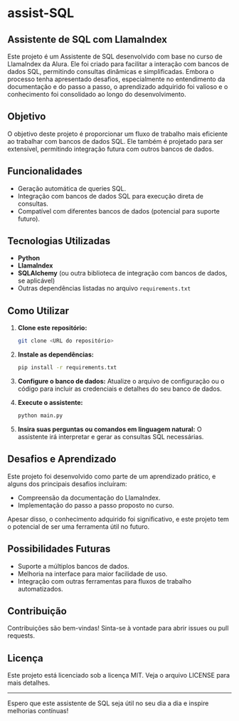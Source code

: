 # assist-SQL

## Assistente de SQL com LlamaIndex

Este projeto é um Assistente de SQL desenvolvido com base no curso de LlamaIndex da Alura. Ele foi criado para facilitar a interação com bancos de dados SQL, permitindo consultas dinâmicas e simplificadas. Embora o processo tenha apresentado desafios, especialmente no entendimento da documentação e do passo a passo, o aprendizado adquirido foi valioso e o conhecimento foi consolidado ao longo do desenvolvimento.

## Objetivo

O objetivo deste projeto é proporcionar um fluxo de trabalho mais eficiente ao trabalhar com bancos de dados SQL. Ele também é projetado para ser extensível, permitindo integração futura com outros bancos de dados.

## Funcionalidades

- Geração automática de queries SQL.
- Integração com bancos de dados SQL para execução direta de consultas.
- Compatível com diferentes bancos de dados (potencial para suporte futuro).

## Tecnologias Utilizadas

- **Python**
- **LlamaIndex**
- **SQLAlchemy** (ou outra biblioteca de integração com bancos de dados, se aplicável)
- Outras dependências listadas no arquivo `requirements.txt`

## Como Utilizar

1. **Clone este repositório:**
   ```bash
   git clone <URL do repositório>
   ```
2. **Instale as dependências:**
   ```bash
   pip install -r requirements.txt
   ```
3. **Configure o banco de dados:**
   Atualize o arquivo de configuração ou o código para incluir as credenciais e detalhes do seu banco de dados.

4. **Execute o assistente:**
   ```bash
   python main.py
   ```
5. **Insira suas perguntas ou comandos em linguagem natural:**
   O assistente irá interpretar e gerar as consultas SQL necessárias.

## Desafios e Aprendizado

Este projeto foi desenvolvido como parte de um aprendizado prático, e alguns dos principais desafios incluíram:

- Compreensão da documentação do LlamaIndex.
- Implementação do passo a passo proposto no curso.

Apesar disso, o conhecimento adquirido foi significativo, e este projeto tem o potencial de ser uma ferramenta útil no futuro.

## Possibilidades Futuras

- Suporte a múltiplos bancos de dados.
- Melhoria na interface para maior facilidade de uso.
- Integração com outras ferramentas para fluxos de trabalho automatizados.

## Contribuição

Contribuições são bem-vindas! Sinta-se à vontade para abrir issues ou pull requests.

## Licença

Este projeto está licenciado sob a licença MIT. Veja o arquivo LICENSE para mais detalhes.

---

Espero que este assistente de SQL seja útil no seu dia a dia e inspire melhorias contínuas!
